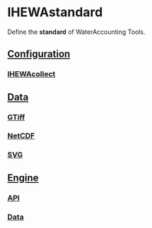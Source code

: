 # IHEWAstandard

Define the **standard** of WaterAccounting Tools.


## [Configuration](Configuration/README.md)

### [IHEWAcollect](Configuration/README.md#IHEWAcollect)


## [Data](Data/README.md)

### [GTiff](Data/README.md#GTiff)

### [NetCDF](Data/README.md#NetCDF)

### [SVG](Data/README.md#SVG)


## [Engine](Engine/README.md)

### [API](Engine/README.md#API)

### [Data](Engine/README.md#Data)
